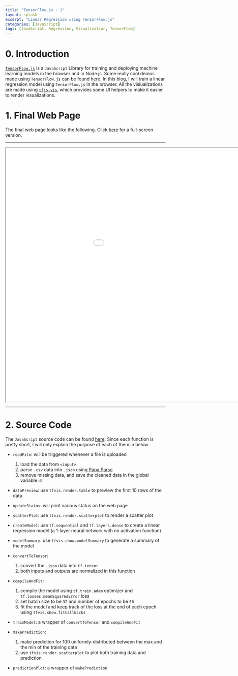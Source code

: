 ```yaml
---
title: "TensorFlow.js - 1"
layout: splash
excerpt: "Linear Regression using TensorFlow.js"
categories: [JavaScript]
tags: [JavaScript, Regression, Visualization, TensorFlow]
---
```

# 0. Introduction

[<u>`TensorFlow.js`</u>](https://www.tensorflow.org/js) is a `JavaScript` Library for training and deploying machine learning models in the browser and in Node.js. Some really cool demos made using `TensorFlow.js` can be found [<u>here</u>](https://www.tensorflow.org/js/demos). In this blog, I will train a linear regression model using `TensorFlow.js` in the browser. All the visiualizations are made using [<u>`tfjs-vis`</u>](https://js.tensorflow.org/api_vis/1.4.0/), which provides some UI helpers to make it easier to render visualizations.

# 1. Final Web Page
The final web page looks like the following. Click [<u>here</u>](/assets/active_image/tensorflowjs/tf01_linear_regression.html) for a full-screen version.
<hr />
<iframe src="/assets/active_image/tensorflowjs/tf01_linear_regression.html" width="1150" height="800"></iframe>
<hr />

# 2. Source Code
The `JavaScript` source code can be found [<u>here</u>](https://dingma129.github.io/assets/active_image/tensorflowjs/src/tf01.js). Since each function is pretty short, I will only explain the purpose of each of them in below.

* `readFile`: will be triggered whenever a file is uploaded
    1. load the data from `<input>`
    2. parse `.csv` data into `.json` using [<u>Papa Parse</u>](https://www.papaparse.com/)
    3. remove missing data, and save the cleaned data in the global variable `df`

* `dataPreview`: use `tfvis.render.table` to preview the first 10 rows of the data
* `updateStatus`: will print various status on the web page
* `scatterPlot`: use `tfvis.render.scatterplot` to render a scatter plot
* `createModel`: use `tf.sequential` and `tf.layers.dense` to create a linear regression model (a 1-layer neural network with no activation function)
* `modelSummary`: use `tfvis.show.modelSummary` to generate a summary of the model
* `convertToTensor`: 
    1. convert the `.json` data into `tf.tensor`
    2. both inputs and outputs are normalized in this function
* `compileAndFit`:
    1. compile the model using `tf.train.adam` optimizer and `tf.losses.meanSquaredError` loss
    2. set batch size to be `32` and number of epochs to be `50`
    3. fit the model and keep track of the loss at the end of each epoch using `tfvis.show.fitCallbacks`
* `trainModel`: a wrapper of `convertToTensor` and `compileAndFit`
* `makePrediction`:
    1. make prediction for 100 uniformly-distributed between the max and the min of the training data
    2. use `tfvis.render.scatterplot` to plot both training data and prediction
* `predictionPlot`: a wrapper of `makePrediction`



